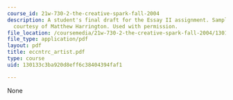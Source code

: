 ```yaml
---
course_id: 21w-730-2-the-creative-spark-fall-2004
description: A student's final draft for the Essay II assignment. Sample student essay
  courtesy of Matthew Harrington. Used with permission.
file_location: /coursemedia/21w-730-2-the-creative-spark-fall-2004/130133c3ba920d8eff6c38404394faf1_eccntrc_artist.pdf
file_type: application/pdf
layout: pdf
title: eccntrc_artist.pdf
type: course
uid: 130133c3ba920d8eff6c38404394faf1

---
```

None